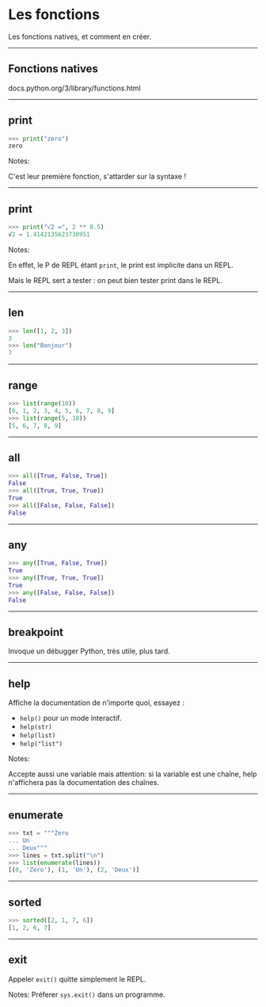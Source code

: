 # Les fonctions

Les fonctions natives, et comment en créer.

----

## Fonctions natives

docs.python.org/3/library/functions.html

----

## print

```python
>>> print("zero")
zero
```

Notes:

C'est leur première fonction, s'attarder sur la syntaxe !

----

## print

```python
>>> print("√2 =", 2 ** 0.5)
√2 = 1.4142135623730951
```

Notes:

En effet, le P de REPL étant `print`, le print est implicite dans un REPL.

Mais le REPL sert a tester : on peut bien tester print dans le REPL.

----

## len

```python
>>> len([1, 2, 3])
3
>>> len("Bonjour")
7
```

----

## range

```python
>>> list(range(10))
[0, 1, 2, 3, 4, 5, 6, 7, 8, 9]
>>> list(range(5, 10))
[5, 6, 7, 8, 9]
```

----

## all

```python
>>> all([True, False, True])
False
>>> all([True, True, True])
True
>>> all([False, False, False])
False
```

----

## any

```python
>>> any([True, False, True])
True
>>> any([True, True, True])
True
>>> any([False, False, False])
False
```

----

## breakpoint

Invoque un débugger Python, très utile, plus tard.

----

## help

Affiche la documentation de n'importe quoi, essayez :

   - `help()` pour un mode interactif.
   - `help(str)`
   - `help(list)`
   - `help("list")`

Notes:

Accepte aussi une variable mais attention: si la variable est une
chaîne, help n'affichera pas la documentation des chaînes.

----

## enumerate

```python
>>> txt = """Zero
... Un
... Deux"""
>>> lines = txt.split("\n")
>>> list(enumerate(lines))
[(0, 'Zero'), (1, 'Un'), (2, 'Deux')]
```

----

## sorted

```python
>>> sorted([2, 1, 7, 6])
[1, 2, 6, 7]
```

----

## exit

Appeler `exit()` quitte simplement le REPL.

Notes: Préferer `sys.exit()` dans un programme.
